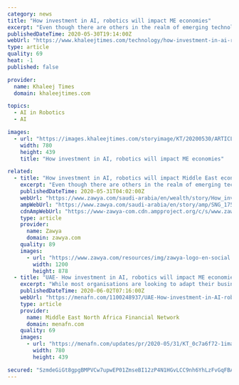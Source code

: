 ```yaml
---
category: news
title: "How investment in AI, robotics will impact ME economies"
excerpt: "Even though there are others in the realm of emerging technologies, AI and RPA seem to grab most of the headlines largely due to nature of impact they tend to have on organisational efficiencies and customer experience."
publishedDateTime: 2020-05-30T19:14:00Z
webUrl: "https://www.khaleejtimes.com/technology/how-investment-in-ai-robotics-will-impact-me-economies"
type: article
quality: 69
heat: -1
published: false

provider:
  name: Khaleej Times
  domain: khaleejtimes.com

topics:
  - AI in Robotics
  - AI

images:
  - url: "https://images.khaleejtimes.com/storyimage/KT/20200530/ARTICLE/200539852/AR/0/AR-200539852.jpg&NCS_modified=20200530210308&exif=.jpg"
    width: 780
    height: 439
    title: "How investment in AI, robotics will impact ME economies"

related:
  - title: "How investment in AI, robotics will impact Middle East economies"
    excerpt: "Even though there are others in the realm of emerging technologies, AI and RPA seem to grab most of the headlines largely due to nature of impact they tend to have on organisational efficiencies and customer experience."
    publishedDateTime: 2020-05-31T04:02:00Z
    webUrl: "https://www.zawya.com/saudi-arabia/en/wealth/story/How_investment_in_AI_robotics_will_impact_Middle_East_economies-SNG_175769350/"
    ampWebUrl: "https://www.zawya.com/saudi-arabia/en/story/amp/SNG_175769350/"
    cdnAmpWebUrl: "https://www-zawya-com.cdn.ampproject.org/c/s/www.zawya.com/saudi-arabia/en/story/amp/SNG_175769350/"
    type: article
    provider:
      name: Zawya
      domain: zawya.com
    quality: 89
    images:
      - url: "https://www.zawya.com/resources/img/zawya-logo-en-social.png"
        width: 1200
        height: 878
  - title: "UAE- How investment in AI, robotics will impact ME economies"
    excerpt: "While most organisations are looking to adapt their businesses in the light of the 'digital' tsunami, the technologies that have seen the highest levels of adoption and interest are undoubtedly Artificial Intelligence (AI) and Robotic Process Automation (RPA)."
    publishedDateTime: 2020-06-02T07:16:00Z
    webUrl: "https://menafn.com/1100248937/UAE-How-investment-in-AI-robotics-will-impact-ME-economies"
    type: article
    provider:
      name: Middle East North Africa Financial Network
      domain: menafn.com
    quality: 69
    images:
      - url: "https://menafn.com/updates/pr/2020-05/31/KT_0c7a6f72-1image_story.jpg"
        width: 780
        height: 439

secured: "SzmdeGiGt8gpgBMPVCw7upwEP01ZmseBI12zP4N1HGvLCC9nh6YhLzFvGqFBAcW3bngqvyZKUJ+DyW3QXeMNKMKVq2NBXf8BiKpdLPNsI0D0xNl/Tx+TV28QrZzn6umK+XLzDH2emdbmv9eVPbuHrrzIaNLHQZFjn1HkPUMxmQrR9yNAX7HrjPVB+EddwB8YDoWlRPihc8a6wO35jNINSCR4G2zQhQEtxjmrYy66bMzcPui2Y9Ilbhn47bvdgImNYQTDbpfEy8VfiajxvSeOAxfbmMKihk0pcCtS8a35cz6MJ6CtRr47FVLkrddPWqSk6xLwKy1OXdOeWy5aP63JUoXHsl6u5x6Ce6sV7ITBX1+JwZaWC10bMGFXW/vXD9ZAf+ukjKoEJdwkMqFaaqmF3SMOOyf4cnlNiGAVsQGJUWLJRgonXXY2wq2dI7FTeK5bOK33c+yPX6D5qgeqa8p1OVeZDk7ftDvnFGCVqaU6O6c=;2H1j91uu+ELscFbfiNmhug=="
---
```


